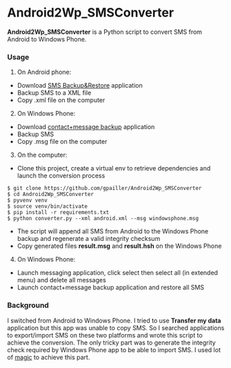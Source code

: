 # Android2Wp_SMSConverter

**Android2Wp_SMSConverter** is a Python script to convert SMS from Android to Windows Phone.


### Usage

1. On Android phone:
  * Download [SMS Backup&Restore](https://play.google.com/store/apps/details?id=com.riteshsahu.SMSBackupRestore&hl=en) application
  * Backup SMS to a XML file
  * Copy .xml file on the computer

2. On Windows Phone:
  * Download [contact+message backup](https://www.microsoft.com/en-us/store/apps/contacts-message-backup/9nblgggz57gm) application
  * Backup SMS
  * Copy .msg file on the computer

3. On the computer:
  * Clone this project, create a virtual env to retrieve dependencies and launch the conversion process
  ```
  $ git clone https://github.com/gpailler/Android2Wp_SMSConverter
  $ cd Android2Wp_SMSConverter
  $ pyvenv venv
  $ source venv/bin/activate
  $ pip install -r requirements.txt
  $ python converter.py --xml android.xml --msg windowsphone.msg
  ```
  * The script will append all SMS from Android to the Windows Phone backup and regenerate a valid integrity checksum
  * Copy generated files **result.msg** and **result.hsh** on the Windows Phone

4. On Windows Phone:
  * Launch messaging application, click select then select all (in extended menu) and delete all messages
  * Launch contact+message backup application and restore all SMS


### Background

I switched from Android to Windows Phone. I tried to use **Transfer my data** application but this app was unable to copy SMS.
So I searched applications to export/import SMS on these two platforms and wrote this script to achieve the conversion.
The only tricky part was to generate the integrity check required by Windows Phone app to be able to import SMS. I used lot of [magic](http://gph.is/Quih86) to achieve this part.
